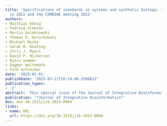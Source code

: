 ```yaml
---
title: 'Specifications of standards in systems and synthetic biology: status and developments
  in 2022 and the COMBINE meeting 2022'
authors:
- Matthias König
- Padraig Gleeson
- Martin Golebiewski
- Thomas E. Gorochowski
- Michael Hucka
- Sarah M. Keating
- Chris J. Myers
- David P. Nickerson
- Björn Sommer
- Dagmar Waltemath
- Falk Schreiber
date: '2023-01-01'
publishDate: '2025-03-11T20:24:08.259681Z'
publication_types:
- '2'
abstract: 'This special issue of the Journal of Integrative Bioinformatics contains updated specifications of COMBINE standards in systems and synthetic biology. The 2022 special issue presents three updates to the standards: CellML 2.0.1, SBML Level 3 Package: Spatial Processes, Version 1, Release 1, and Synthetic Biology Open Language (SBOL) Version 3.1.0. This document can also be used to identify the latest specifications for all COMBINE standards. In addition, this editorial provides a brief overview of the COMBINE 2022 meeting in Berlin.'
publication: '*Journal of Integrative Bioinformatics*'
doi: doi:10.1515/jib-2023-0004
links:
- name: URL
  url: https://doi.org/10.1515/jib-2023-0004
---
```

